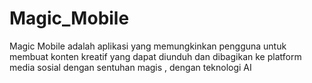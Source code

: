 # Magic_Mobile
Magic Mobile adalah aplikasi yang memungkinkan pengguna untuk membuat konten kreatif yang dapat diunduh dan dibagikan ke platform media sosial dengan sentuhan magis , dengan teknologi AI  
